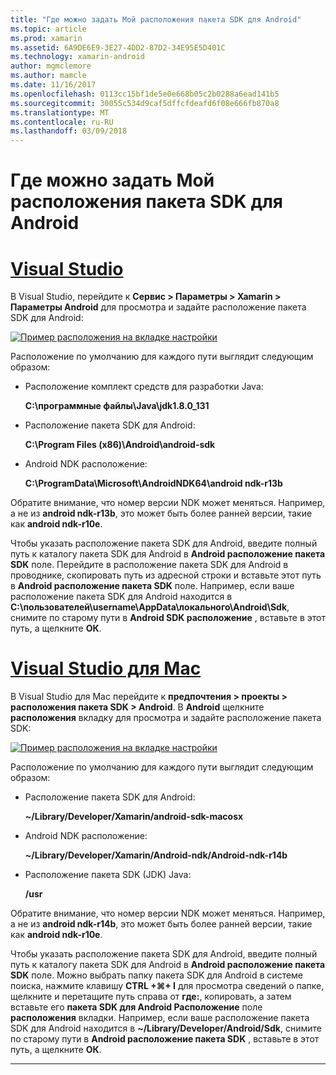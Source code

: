 ```yaml
---
title: "Где можно задать Мой расположения пакета SDK для Android"
ms.topic: article
ms.prod: xamarin
ms.assetid: 6A9DE6E9-3E27-4DD2-87D2-34E95E5D401C
ms.technology: xamarin-android
author: mgmclemore
ms.author: mamcle
ms.date: 11/16/2017
ms.openlocfilehash: 0113cc15bf1de5e0e668b05c2b0288a6ead141b5
ms.sourcegitcommit: 30055c534d9caf5dffcfdeafd6f08e666fb870a8
ms.translationtype: MT
ms.contentlocale: ru-RU
ms.lasthandoff: 03/09/2018
---
```

# <a name="where-can-i-set-my-android-sdk-locations"></a>Где можно задать Мой расположения пакета SDK для Android

# <a name="visual-studiotabvswin"></a>[Visual Studio](#tab/vswin)

В Visual Studio, перейдите к **Сервис > Параметры > Xamarin > Параметры Android** для просмотра и задайте расположение пакета SDK для Android:

[![Пример расположения на вкладке настройки](android-sdk-location-images/win/01-locations-sml.png)](android-sdk-location-images/win/01-locations.png#lightbox)

Расположение по умолчанию для каждого пути выглядит следующим образом:

- Расположение комплект средств для разработки Java: 

    **C:\\программные файлы\\Java\\jdk1.8.0_131**

- Расположение пакета SDK для Android: 

    **C:\\Program Files (x86)\\Android\\android-sdk**

- Android NDK расположение: 

    **C:\\ProgramData\\Microsoft\\AndroidNDK64\\android ndk-r13b**

Обратите внимание, что номер версии NDK может меняться. Например, а не из **android ndk-r13b**, это может быть более ранней версии, такие как **android ndk-r10e**.

Чтобы указать расположение пакета SDK для Android, введите полный путь к каталогу пакета SDK для Android в **Android расположение пакета SDK** поле. Перейдите в расположение пакета SDK для Android в проводнике, скопировать путь из адресной строки и вставьте этот путь в **Android расположение пакета SDK** поле.
Например, если ваше расположение пакета SDK для Android находится в **C:\\пользователей\\username\\AppData\\локального\\Android\\Sdk**, снимите по старому пути в  **Android SDK расположение** , вставьте в этот путь, а щелкните **ОК**.

# <a name="visual-studio-for-mactabvsmac"></a>[Visual Studio для Mac](#tab/vsmac)

В Visual Studio для Mac перейдите к **предпочтения > проекты > расположения пакета SDK > Android**. В **Android** щелкните **расположения** вкладку для просмотра и задайте расположение пакета SDK:

[![Пример расположения на вкладке настройки](android-sdk-location-images/mac/01-locations-sml.png)](android-sdk-location-images/mac/01-locations.png#lightbox)

Расположение по умолчанию для каждого пути выглядит следующим образом:

- Расположение пакета SDK для Android: 

    **~/Library/Developer/Xamarin/android-sdk-macosx**

- Android NDK расположение: 

    **~/Library/Developer/Xamarin/Android-ndk/Android-ndk-r14b**

- Расположение пакета SDK (JDK) Java: 

    **/usr**

Обратите внимание, что номер версии NDK может меняться. Например, а не из **android ndk-r14b**, это может быть более ранней версии, такие как **android ndk-r10e**.

Чтобы указать расположение пакета SDK для Android, введите полный путь к каталогу пакета SDK для Android в **Android расположение пакета SDK** поле. Можно выбрать папку пакета SDK для Android в системе поиска, нажмите клавишу **CTRL +&#8984;+ I** для просмотра сведений о папке, щелкните и перетащите путь справа от **где:**, копировать, а затем вставьте его **пакета SDK для Android Расположение** поле **расположения** вкладки. Например, если ваше расположение пакета SDK для Android находится в **~/Library/Developer/Android/Sdk**, снимите по старому пути в **Android расположение пакета SDK** , вставьте в этот путь, а щелкните **ОК**.

-----
